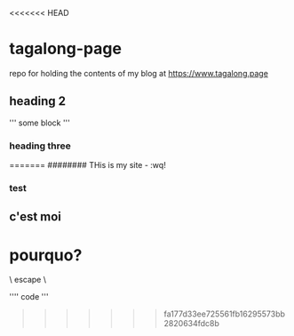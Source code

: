<<<<<<< HEAD
# tagalong-page
repo for holding the contents of my blog at https://www.tagalong.page

## heading 2 


''' 
some block 
'''

### heading three
=======
######## THis is my site - :wq!


### test


## c'est moi 

# pourquo?

\\ escape \\

'''' code '''
>>>>>>> fa177d33ee725561fb16295573bb2820634fdc8b
